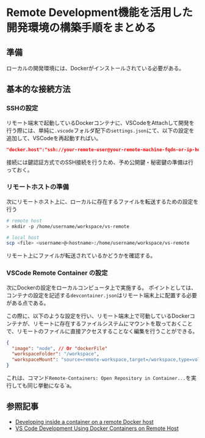 # Remote Development機能を活用した開発環境の構築手順をまとめる

## 準備

ローカルの開発環境には、Dockerがインストールされている必要がある。

## 基本的な接続方法

### SSHの設定

リモート端末で起動しているDockerコンテナに、VSCodeをAttachして開発を行う際には、単純に`.vscode`フォルダ配下の`settings.json`にて、以下の設定を追加して、VSCodeを再起動すればい。

```json
"docker.host":"ssh://your-remote-user@your-remote-machine-fqdn-or-ip-here"
```

接続には鍵認証方式でのSSH接続を行うため、予め公開鍵・秘密鍵の準備は行っておく。

### リモートホストの準備

次にリモートホスト上に、ローカルに存在するファイルを転送するための設定を行う

```sh
# remote host
> mkdir -p /home/username/workspace/vs-remote

# local host
scp <file> <username>@<hostname>:/home/username/workspace/vs-remote
```

リモート上にファイルが転送されているかどうかを確認する。

### VSCode Remote Container の設定

次にDockerの設定をローカルコンピュータ上で実施する。
ポイントとしては、コンテナの設定を記述する`devcontainer.json`はリモート端末上に配置する必要がある点である。

この際に、以下のような設定を行い、リモート端末上で可動しているDockerコンテナが、リモートに存在するファイルシステムにマウントを取っておくことで、リモートのファイルに直接アクセスすることなく編集を行うことができる。

```json
{
  "image": "node", // Or "dockerFile"
  "workspaceFolder": "/workspace",
  "workspaceMount": "source=remote-workspace,target=/workspace,type=volume"
}
```

これは、コマンド`Remote-Containers: Open Repository in Container...`を実行しても同じ挙動になる`a。

## 参照記事

- [Developing inside a container on a remote Docker host](https://code.visualstudio.com/docs/remote/containers-advanced#_developing-inside-a-container-on-a-remote-docker-host)
- [VS Code Development Using Docker Containers on Remote Host](https://leimao.github.io/blog/VS-Code-Development-Remote-Host-Docker/)
